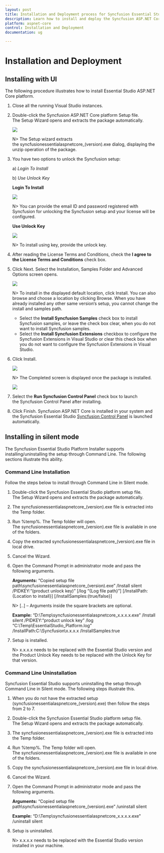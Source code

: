 ```yaml
---
layout: post
title: Installation and Deployment process for Syncfusion Essential Studio ASP.NET Core products
description: Learn how to install and deploy the Syncfusion ASP.NET Core component
platform: aspnet-core
control: Installation and Deployment
documentation: ug

---
```


# Installation and Deployment

## Installing with UI   

The following procedure illustrates how to install Essential Studio ASP.NET Core platform.

1. Close all the running Visual Studio instances.

2. Double-click the Syncfusion ASP.NET Core platform Setup file. The Setup Wizard opens and extracts the package automatically.

   ![](Platform_images/Step-by-Step-Installation_img1.png)

   N> The Setup wizard extracts the syncfusionessentialaspnetcore_(version).exe dialog, displaying the unzip operation of the package.

3. You have two options to unlock the Syncfusion setup:

   
   a) *Login To Install*
   
   b) *Use Unlock Key*
   
   
   
   **Login To Install**

   ![](Platform_images/Step-by-Step-Installation_img2.png)

   N> You can provide the email ID and password registered with Syncfusion for unlocking the Syncfusion setup and your license will be configured.


   **Use Unlock Key**

   ![](Platform_images/Step-by-Step-Installation_img3.png)

   N> To install using key, provide the unlock key.


4. After reading the License Terms and Conditions, check the **I agree to the License Terms and Conditions** check box.


5. Click Next. Select the Installation, Samples Folder and Advanced Options screen opens. 


    ![](Platform_images/Step-by-Step-Installation_img4.png)


   N> To install in the displayed default location, click Install. You can also browse and choose a location by clicking Browse. When you have already installed any other same version‘s setup, you cannot change the install and samples path.

   * Select the **Install Syncfusion Samples** check box to install Syncfusion samples, or leave the check box clear, when you do not want to install Syncfusion samples.
   * Select the **Install Syncfusion Extensions** checkbox to configure the Syncfusion Extensions in Visual Studio or clear this check box when you do not want to configure the Syncfusion Extensions in Visual Studio.


6.  Click Install.


    ![](Platform_images/Step-by-Step-Installation_img5.png)

     N> The Completed screen is displayed once the package is installed.

    ![](Platform_images/Step-by-Step-Installation_img6.png)


7. Select the **Run Syncfusion Control Panel** check box to launch the Syncfusion Control Panel after installing.


8. Click Finish. Syncfusion ASP.NET Core is installed in your system and the Syncfusion Essential Studio [Syncfusion Control Panel](http://help.syncfusion.com/common/essential-studio/utilities#dashboard ) is launched automatically.

## Installing in silent mode

The Syncfusion Essential Studio Platform Installer supports installing/uninstalling the setup through Command Line. The following sections illustrate this ability. 

### Command Line Installation

Follow the steps below to install through Command Line in Silent mode.

1. Double-click the Syncfusion Essential Studio platform setup file. The Setup Wizard opens and extracts the package automatically.
2. The syncfusionessentialaspnetcore_(version).exe file is extracted into the Temp folder.
3. Run %temp%. The Temp folder will open. The syncfusionessentialaspnetcore_(version).exe file is available in one of the folders.
4. Copy the extracted syncfusionessentialaspnetcore_(version).exe file in local drive.
5. Cancel the Wizard.
6. Open the Command Prompt in administrator mode and pass the following arguments.

   
   **Arguments:** “Copied setup file path\syncfusionessentialaspnetcore_(version).exe” /Install silent /PIDKEY:“(product unlock key)” [/log “{Log file path}”] [/InstallPath:{Location to install}] [/InstallSamples:{true/false}]


   N> [..] – Arguments inside the square brackets are optional.

   **Example:** “D:\Temp\syncfusionessentialaspnetcore_x.x.x.x.exe” /Install silent /PIDKEY:“product unlock key” /log “C:\Temp\EssentialStudio_Platform.log” /InstallPath:C:\Syncfusion\x.x.x.x /InstallSamples:true

	
7. Setup is installed.

   N> x.x.x.x needs to be replaced with the Essential Studio version and the Product Unlock Key needs to be replaced with the Unlock Key for that version.
   

### Command Line Uninstallation

Syncfusion Essential Studio supports uninstalling the setup through Command Line in Silent mode. The following steps illustrate this. 

1. When you do not have the extracted setup (syncfusionessentialaspnetcore_(version).exe) then follow the steps from 2 to 7.
2. Double-click the Syncfusion Essential Studio platform setup file. The Setup Wizard opens and extracts the package automatically.
3. The syncfusionessentialaspnetcore_(version).exe file is extracted into the Temp folder.
4. Run %temp%. The Temp folder will open. The syncfusionessentialaspnetcore_(version).exe file is available in one of the folders.
5. Copy the syncfusionessentialaspnetcore_(version).exe file in local drive. 
6. Cancel the Wizard.
7. Open the Command Prompt in administrator mode and pass the following arguments.
   
   **Arguments:** “Copied setup file path\syncfusionessentialaspnetcore_(version).exe” /uninstall silent 

   **Example:** “D:\Temp\syncfusionessentialaspnetcore_x.x.x.x.exe" /uninstall silent


8. Setup is uninstalled.

   N> x.x.x.x needs to be replaced with the Essential Studio version installed in your machine.
